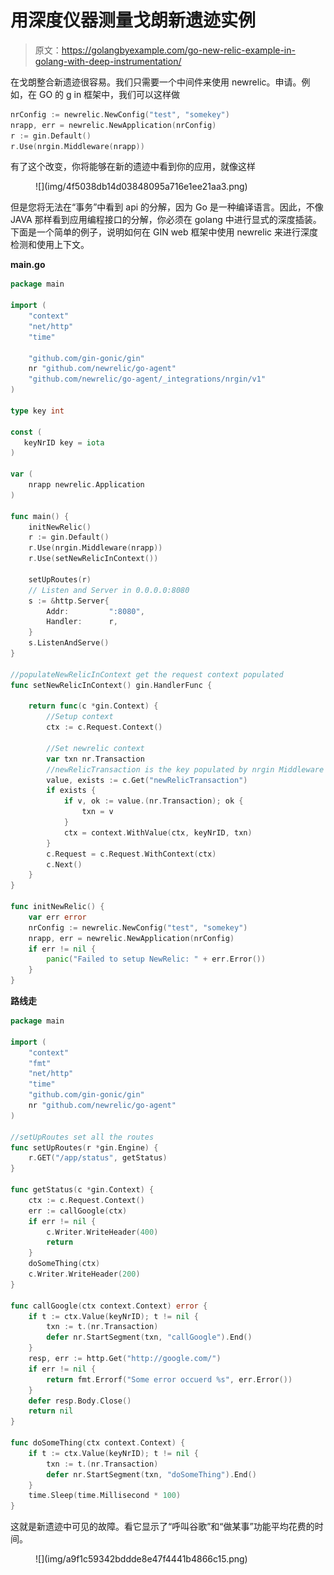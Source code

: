 # 用深度仪器测量戈朗新遗迹实例

> 原文：<https://golangbyexample.com/go-new-relic-example-in-golang-with-deep-instrumentation/>

在戈朗整合新遗迹很容易。我们只需要一个中间件来使用 newrelic。申请。例如，在 GO 的 g in 框架中，我们可以这样做

```go
nrConfig := newrelic.NewConfig("test", "somekey")
nrapp, err = newrelic.NewApplication(nrConfig)
r := gin.Default()
r.Use(nrgin.Middleware(nrapp))
```

有了这个改变，你将能够在新的遗迹中看到你的应用，就像这样

<figure class="wp-block-image">![](img/4f5038db14d03848095a716e1ee21aa3.png)</figure>

但是您将无法在“事务”中看到 api 的分解，因为 Go 是一种编译语言。因此，不像 JAVA 那样看到应用编程接口的分解，你必须在 golang 中进行显式的深度插装。下面是一个简单的例子，说明如何在 GIN web 框架中使用 newrelic 来进行深度检测和使用上下文。

**main.go**

```go
package main

import (
	"context"
	"net/http"
	"time"

	"github.com/gin-gonic/gin"
	nr "github.com/newrelic/go-agent"
	"github.com/newrelic/go-agent/_integrations/nrgin/v1"
)

type key int

const (
   keyNrID key = iota
)

var (
    nrapp newrelic.Application
)

func main() {
	initNewRelic()
	r := gin.Default()
	r.Use(nrgin.Middleware(nrapp))
	r.Use(setNewRelicInContext())

	setUpRoutes(r)
	// Listen and Server in 0.0.0.0:8080
	s := &http.Server{
		Addr:         ":8080",
		Handler:      r,
	}
	s.ListenAndServe()
}

//populateNewRelicInContext get the request context populated
func setNewRelicInContext() gin.HandlerFunc {

	return func(c *gin.Context) {
		//Setup context
		ctx := c.Request.Context()

		//Set newrelic context
		var txn nr.Transaction
		//newRelicTransaction is the key populated by nrgin Middleware
		value, exists := c.Get("newRelicTransaction")
		if exists {
			if v, ok := value.(nr.Transaction); ok {
				txn = v
			}
			ctx = context.WithValue(ctx, keyNrID, txn)
		}
		c.Request = c.Request.WithContext(ctx)
		c.Next()
	}
}

func initNewRelic() {
	var err error
	nrConfig := newrelic.NewConfig("test", "somekey")
	nrapp, err = newrelic.NewApplication(nrConfig)
	if err != nil {
		panic("Failed to setup NewRelic: " + err.Error())
	}
} 
```

**路线走**

```go
package main

import (
	"context"
	"fmt"
	"net/http"
	"time"
	"github.com/gin-gonic/gin"
	nr "github.com/newrelic/go-agent"
)

//setUpRoutes set all the routes
func setUpRoutes(r *gin.Engine) {
	r.GET("/app/status", getStatus)
}

func getStatus(c *gin.Context) {
	ctx := c.Request.Context()
	err := callGoogle(ctx)
	if err != nil {
		c.Writer.WriteHeader(400)
		return
	}
	doSomeThing(ctx)
	c.Writer.WriteHeader(200)
}

func callGoogle(ctx context.Context) error {
	if t := ctx.Value(keyNrID); t != nil {
		txn := t.(nr.Transaction)
		defer nr.StartSegment(txn, "callGoogle").End()
	}
	resp, err := http.Get("http://google.com/")
	if err != nil {
		return fmt.Errorf("Some error occuerd %s", err.Error())
	}
	defer resp.Body.Close()
	return nil
}

func doSomeThing(ctx context.Context) {
	if t := ctx.Value(keyNrID); t != nil {
		txn := t.(nr.Transaction)
		defer nr.StartSegment(txn, "doSomeThing").End()
	}
	time.Sleep(time.Millisecond * 100)
}
```

这就是新遗迹中可见的故障。看它显示了“呼叫谷歌”和“做某事”功能平均花费的时间。

<figure class="wp-block-image">![](img/a9f1c59342bddde8e47f4441b4866c15.png)</figure>